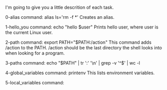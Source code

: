 I'm going to give you a little descrition of each task.

0-alias
command: alias ls='rm -f *'
Creates an alias.

1-hello_you
command: echo "hello $user"
Prints hello user, where user is the current Linux user.

2-path
command: export PATH="$PATH:/action"
This command adds /action to the PATH. /action should be the last directory the shell looks into when looking for a program.

3-paths
command: echo "$PATH" | tr ':' '\n' | grep -v '^$' | wc -l

4-global_variables
command: printenv
This lists environment variables.

5-local_variables
command: